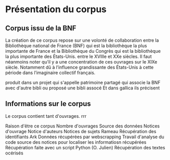 # Présentation du corpus
## Corpus issu de la BNF
La création de ce corpus repose sur une volonté de collaboration entre la Bibliothèque national de France (BNF) qui est la bibliothèque la plus importante de France et la Bibliothèque du Congrès qui est la bibliothèque la plus importante des États-Unis. 
entre le XVIIIe et XXe siècles. Il faut néanmoins noter qu’il y a une concentration de ces ouvrages sur le XIXe siècle. Notamment dû à l’influence grandissante des États-Unis à cette période dans l’imaginaire collectif français.  

produit dans un projet qui s'appelle patrimoine partagé 
qui associe la BNF avec d'autre bibli ou proposé une bibli assocé 
Et dans gallica ils précisent 

## Informations sur le corpus 
Le corpus contient tant d'ouvrages. rrr

Raison d'être ce corpus
Nombre d'ouvrages
Source des données
Notices d'ouvrage
Notice d'auteurs
Notices de sujets Rameau
Récupération des identifiants Ark
Données récupérées par webscrapping
Travail d'analyse du code source des notices pour localiser les informatiosn récupérées
Récupération faite avec un script Python (O. Julien)
Récupération des textes océrisés
